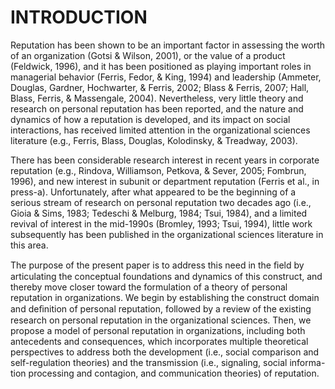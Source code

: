 # INTRODUCTION

Reputation has been shown to be an important factor in assessing the worth of an organization (Gotsi & Wilson, 2001), or the value of a product (Feldwick, 1996), and it has been positioned as playing important roles in managerial behavior (Ferris, Fedor, & King, 1994) and leadership (Ammeter, Douglas, Gardner, Hochwarter, & Ferris, 2002; Blass & Ferris, 2007; Hall, Blass, Ferris, & Massengale, 2004). Nevertheless, very little theory and research on personal reputation has been reported, and the nature and dynamics of how a reputation is developed, and its impact on social interactions, has received limited attention in the organizational sciences literature (e.g., Ferris, Blass, Douglas, Kolodinsky, & Treadway, 2003).

There has been considerable research interest in recent years in corporate reputation (e.g., Rindova, Williamson, Petkova, & Sever, 2005; Fombrun, 1996), and new interest in subunit or department reputation (Ferris et al., in press-a). Unfortunately, after what appeared to be the beginning of a serious stream of research on personal reputation two decades ago (i.e., Gioia & Sims, 1983; Tedeschi & Melburg, 1984; Tsui, 1984), and a limited revival of interest in the mid-1990s (Bromley, 1993; Tsui, 1994), little work subsequently has been published in the organizational sciences literature in this area.

The purpose of the present paper is to address this need in the ﬁeld by articulating the conceptual foundations and dynamics of this construct, and thereby move closer toward the formulation of a theory of personal reputation in organizations. We begin by establishing the construct domain and deﬁnition of personal reputation, followed by a review of the existing research on personal reputation in the organizational sciences. Then, we propose a model of personal reputation in organizations, including both antecedents and consequences, which incorporates multiple theoretical perspectives to address both the development (i.e., social comparison and self-regulation theories) and the transmission (i.e., signaling, social informa- tion processing and contagion, and communication theories) of reputation.